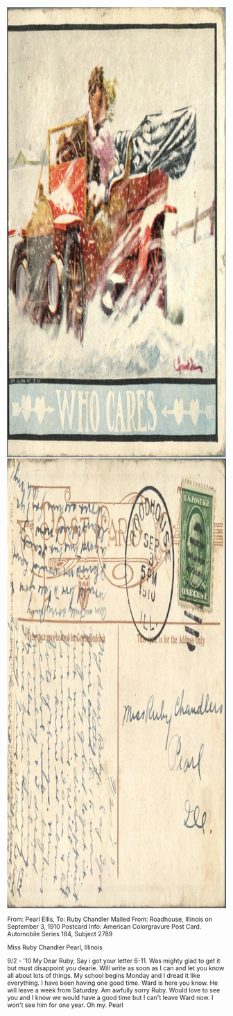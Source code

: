 <html><body><img class="alignnone size-full wp-image-1137" src="/wp-content/uploads/2014/06/postcard-2014-20140605_11491429_0494.jpg" alt="postcard-2014-20140605_11491429_0494" width="1512" height="1039"> <img class="alignnone size-full wp-image-1138" src="/wp-content/uploads/2014/06/postcard-2014-20140605_11492312_0495.jpg" alt="postcard-2014-20140605_11492312_0495" width="1542" height="1038">

From: Pearl Ellis, To: Ruby Chandler
Mailed From: Roadhouse, Illinois on September 3, 1910
Postcard Info: American Colorgravure Post Card. Automobile Series 184, Subject 2789

Miss Ruby Chandler
Pearl, Illinois

9/2 - '10
My Dear Ruby,
Say i got your letter 6-11. Was mighty glad to get it but must disappoint you dearie. Will write as soon as I can and let you know all about lots of things. My school begins Monday and I dread it like everything. I have been having one good time. Ward is here you know. He will leave a week from Saturday. Am awfully sorry Ruby. Would love to see you and I know we would have a good time but I can't leave Ward now. I won't see him for one year. Oh my.
Pearl</body></html>